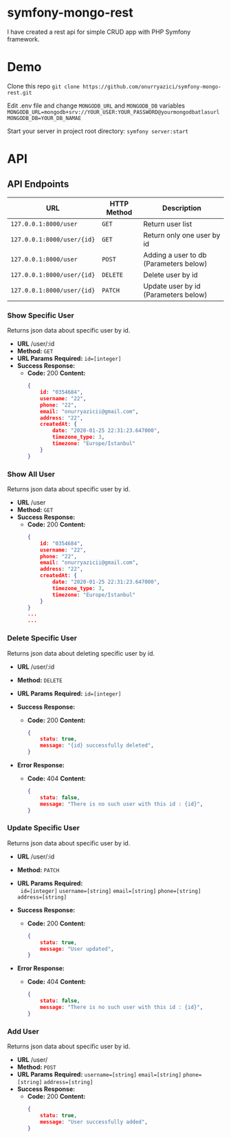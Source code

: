# symfony-mongo-rest

I have created a rest api for simple CRUD app with PHP Symfony framework.

# Demo
Clone this repo
`git clone https://github.com/onurryazici/symfony-mongo-rest.git`

Edit .env file and change `MONGODB_URL` and `MONGODB_DB` variables
`
MONGODB_URL=mongodb+srv://YOUR_USER:YOUR_PASSWORD@yourmongodbatlasurl
MONGODB_DB=YOUR_DB_NAMAE
`

Start your server in project root directory:
`symfony server:start`
# API

## API Endpoints

| URL |HTTP Method  | Description |
|-----|--|--|
|`127.0.0.1:8000/user`      |` GET  `| Return user list |
|`127.0.0.1:8000/user/{id}` |` GET  `| Return only one user by id |
|`127.0.0.1:8000/user`      |` POST `| Adding a user to db (Parameters below)|
|`127.0.0.1:8000/user/{id}` |`DELETE`| Delete user by id          |
|`127.0.0.1:8000/user/{id}` |`PATCH `| Update user by id (Parameters below)|


### Show Specific User ###

Returns json data about specific user by id.

* **URL**  /user/:id
* **Method:** `GET`
*  **URL Params**
   **Required:** `id=[integer]`
* **Success Response:**
    * **Code:** 200
      **Content:**
      ```json
      {
          id: "0354684",
          username: "22",
          phone: "22",
          email: "onurryazicii@gmail.com",
          address: "22",
          createdAt: {
              date: "2020-01-25 22:31:23.647000",
              timezone_type: 3,
              timezone: "Europe/Istanbul"
          }
      }
      ```


### Show All User ###

Returns json data about specific user by id.

* **URL**  /user
* **Method:** `GET`
* **Success Response:**
    * **Code:** 200
      **Content:**
      ```json
      {
          id: "0354684",
          username: "22",
          phone: "22",
          email: "onurryazicii@gmail.com",
          address: "22",
          createdAt: {
              date: "2020-01-25 22:31:23.647000",
              timezone_type: 3,
              timezone: "Europe/Istanbul"
          }
      }
      ...
      ...
      ```

### Delete Specific User ###

Returns json data about deleting  specific user by id.

* **URL**  /user/:id
* **Method:** `DELETE`
* **URL Params**
  **Required:** `id=[integer]`
* **Success Response:**
    * **Code:** 200
      **Content:**
      ```json
      {
          statu: true,
          message: "{id} successfully deleted",
      }
      ```

* **Error Response:**
    * **Code:** 404
      **Content:**
      ```json
      {
          statu: false,
          message: "There is no such user with this id : {id}",
      }
      ```

### Update Specific User ###

Returns json data about specific user by id.

* **URL**  /user/:id
* **Method:** `PATCH`
* **URL Params**
  **Required:** <br/>`
  id=[integer]`
  `username=[string]`
  `email=[string]`
  `phone=[string]`
  `address=[string]`
* **Success Response:**
    * **Code:** 200
      **Content:**
      ```json
      {
          statu: true,
          message: "User updated",
      }
      ```

* **Error Response:**
    * **Code:** 404
      **Content:**
      ```json
      {
          statu: false,
          message: "There is no such user with this id : {id}",
      }
      ```

### Add User ###

Returns json data about specific user by id.

* **URL**  /user/
* **Method:** `POST`
* **URL Params**
  **Required:**
  `username=[string]`
  `email=[string]`
  `phone=[string]`
  `address=[string]`
* **Success Response:**
    * **Code:** 200
      **Content:**
      ```json
      {
          statu: true,
          message: "User successfully added",
      }
      ```